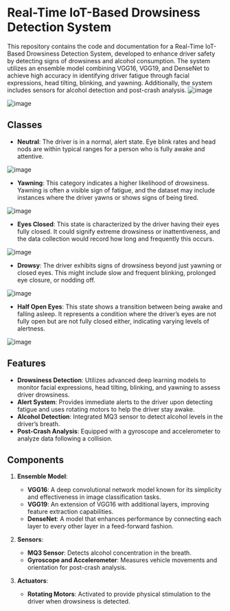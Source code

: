 # Real-Time IoT-Based Drowsiness Detection System

This repository contains the code and documentation for a Real-Time IoT-Based Drowsiness Detection System, developed to enhance driver safety by detecting signs of drowsiness and alcohol consumption. The system utilizes an ensemble model combining VGG16, VGG19, and DenseNet to achieve high accuracy in identifying driver fatigue through facial expressions, head tilting, blinking, and yawning. Additionally, the system includes sensors for alcohol detection and post-crash analysis.
![image](https://github.com/user-attachments/assets/5b03fb83-41ff-4ffe-b267-e34b42701fab)

![image](https://github.com/user-attachments/assets/03e974dc-752f-4af8-a6c7-02d48aee3654)

## Classes
- **Neutral**: The driver is in a normal, alert state. Eye blink rates and head nods are within
typical ranges for a person who is fully awake and attentive.

![image](https://github.com/user-attachments/assets/0d73d231-c7a1-4bb8-a85b-82443452002f)

- **Yawning**: This category indicates a higher likelihood of drowsiness. Yawning is often a
visible sign of fatigue, and the dataset may include instances where the driver yawns or
shows signs of being tired.

![image](https://github.com/user-attachments/assets/8cb47a47-afb8-44ee-8f8d-f3d51e3a509f)

- **Eyes Closed**: This state is characterized by the driver having their eyes fully closed. It
could signify extreme drowsiness or inattentiveness, and the data collection would record
how long and frequently this occurs.

![image](https://github.com/user-attachments/assets/9a00299d-70c7-4003-ba80-87364714513a)

- **Drowsy**: The driver exhibits signs of drowsiness beyond just yawning or closed eyes. This
might include slow and frequent blinking, prolonged eye closure, or nodding off.

![image](https://github.com/user-attachments/assets/485056d6-2a87-414e-bb92-cdefd9b60e62)

- **Half Open Eyes**: This state shows a transition between being awake and
falling asleep. It represents a condition where the driver’s eyes are not fully open but are
not fully closed either, indicating varying levels of alertness.

![image](https://github.com/user-attachments/assets/de1b35da-d694-450f-9220-ee01df84a662)


## Features

- **Drowsiness Detection**: Utilizes advanced deep learning models to monitor facial expressions, head tilting, blinking, and yawning to assess driver drowsiness.
- **Alert System**: Provides immediate alerts to the driver upon detecting fatigue and uses rotating motors to help the driver stay awake.
- **Alcohol Detection**: Integrated MQ3 sensor to detect alcohol levels in the driver’s breath.
- **Post-Crash Analysis**: Equipped with a gyroscope and accelerometer to analyze data following a collision.

## Components

1. **Ensemble Model**:
   - **VGG16**: A deep convolutional network model known for its simplicity and effectiveness in image classification tasks.
   - **VGG19**: An extension of VGG16 with additional layers, improving feature extraction capabilities.
   - **DenseNet**: A model that enhances performance by connecting each layer to every other layer in a feed-forward fashion.

2. **Sensors**:
   - **MQ3 Sensor**: Detects alcohol concentration in the breath.
   - **Gyroscope and Accelerometer**: Measures vehicle movements and orientation for post-crash analysis.

3. **Actuators**:
   - **Rotating Motors**: Activated to provide physical stimulation to the driver when drowsiness is detected.
